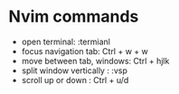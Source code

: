 # Nvim commands 

- open terminal: :termianl
- focus navigation tab: Ctrl + w + w 
- move between tab, windows: Ctrl + hjlk
- split window vertically : :vsp 
- scroll up or down : Ctrl + u/d 

